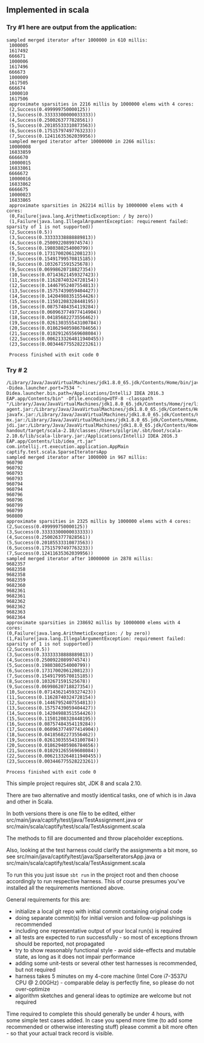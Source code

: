 ## Implemented in scala
### Try #1 here are output from the application:

```
sampled merged iterator after 1000000 in 610 millis:
 1000005
 1617492
 666671
 1000006
 1617496
 666673
 1000009
 1617505
 666674
 1000010
 1617506
 approximate sparsities in 2216 millis by 1000000 elems with 4 cores:
 (2,Success(0.499999750000125))
 (3,Success(0.33333300000033333))
 (4,Success(0.2500263777828561))
 (5,Success(0.20185533310873563))
 (6,Success(0.17515797497763233))
 (7,Success(0.12411635362039956))
 sampled merged iterator after 10000000 in 2266 millis:
 10000008
 16833859
 6666670
 10000015
 16833861
 6666672
 10000016
 16833862
 6666675
 10000023
 16833865
 approximate sparsities in 262214 millis by 10000000 elems with 4 cores:
 (0,Failure(java.lang.ArithmeticException: / by zero))
 (1,Failure(java.lang.IllegalArgumentException: requirement failed: sparsity of 1 is not supported))
 (2,Success(0.5))
 (3,Success(0.33333338888889813))
 (4,Success(0.2500922089974574))
 (5,Success(0.1980380254000799))
 (6,Success(0.17317002061208123))
 (7,Success(0.15491799570815185))
 (8,Success(0.1032671591525678))
 (9,Success(0.06998620718827354))
 (10,Success(0.07143621459327423))
 (11,Success(0.11628740324728154))
 (12,Success(0.14467952407554813))
 (13,Success(0.15757439059404427))
 (14,Success(0.14204988351554426))
 (15,Success(0.11501208328448195))
 (16,Success(0.08757484354119284))
 (17,Success(0.060963774977414904))
 (18,Success(0.04185682273556462))
 (19,Success(0.026130355543100784))
 (20,Success(0.018629405986784656))
 (21,Success(0.010291265569608084))
 (22,Success(0.0062133264811940455))
 (23,Success(0.003446775528223261))
 
 Process finished with exit code 0
```



### Try # 2 
```
/Library/Java/JavaVirtualMachines/jdk1.8.0_65.jdk/Contents/Home/bin/java -Didea.launcher.port=7534 "-Didea.launcher.bin.path=/Applications/IntelliJ IDEA 2016.3 EAP.app/Contents/bin" -Dfile.encoding=UTF-8 -classpath "/Library/Java/JavaVirtualMachines/jdk1.8.0_65.jdk/Contents/Home/jre/lib/charsets.jar:/Library/Java/JavaVirtualMachines/jdk1.8.0_65.jdk/Contents/Home/jre/lib/deploy.jar:/Library/Java/JavaVirtualMachines/jdk1.8.0_65.jdk/Contents/Home/jre/lib/ext/cldrdata.jar:/Library/Java/JavaVirtualMachines/jdk1.8.0_65.jdk/Contents/Home/jre/lib/ext/dnsns.jar:/Library/Java/JavaVirtualMachines/jdk1.8.0_65.jdk/Contents/Home/jre/lib/ext/jaccess.jar:/Library/Java/JavaVirtualMachines/jdk1.8.0_65.jdk/Contents/Home/jre/lib/ext/jfxrt.jar:/Library/Java/JavaVirtualMachines/jdk1.8.0_65.jdk/Contents/Home/jre/lib/ext/localedata.jar:/Library/Java/JavaVirtualMachines/jdk1.8.0_65.jdk/Contents/Home/jre/lib/ext/nashorn.jar:/Library/Java/JavaVirtualMachines/jdk1.8.0_65.jdk/Contents/Home/jre/lib/ext/sunec.jar:/Library/Java/JavaVirtualMachines/jdk1.8.0_65.jdk/Contents/Home/jre/lib/ext/sunjce_provider.jar:/Library/Java/JavaVirtualMachines/jdk1.8.0_65.jdk/Contents/Home/jre/lib/ext/sunpkcs11.jar:/Library/Java/JavaVirtualMachines/jdk1.8.0_65.jdk/Contents/Home/jre/lib/ext/zipfs.jar:/Library/Java/JavaVirtualMachines/jdk1.8.0_65.jdk/Contents/Home/jre/lib/javaws.jar:/Library/Java/JavaVirtualMachines/jdk1.8.0_65.jdk/Contents/Home/jre/lib/jce.jar:/Library/Java/JavaVirtualMachines/jdk1.8.0_65.jdk/Contents/Home/jre/lib/jfr.jar:/Library/Java/JavaVirtualMachines/jdk1.8.0_65.jdk/Contents/Home/jre/lib/jfxswt.jar:/Library/Java/JavaVirtualMachines/jdk1.8.0_65.jdk/Contents/Home/jre/lib/jsse.jar:/Library/Java/JavaVirtualMachines/jdk1.8.0_65.jdk/Contents/Home/jre/lib/management-agent.jar:/Library/Java/JavaVirtualMachines/jdk1.8.0_65.jdk/Contents/Home/jre/lib/plugin.jar:/Library/Java/JavaVirtualMachines/jdk1.8.0_65.jdk/Contents/Home/jre/lib/resources.jar:/Library/Java/JavaVirtualMachines/jdk1.8.0_65.jdk/Contents/Home/jre/lib/rt.jar:/Library/Java/JavaVirtualMachines/jdk1.8.0_65.jdk/Contents/Home/lib/ant-javafx.jar:/Library/Java/JavaVirtualMachines/jdk1.8.0_65.jdk/Contents/Home/lib/dt.jar:/Library/Java/JavaVirtualMachines/jdk1.8.0_65.jdk/Contents/Home/lib/javafx-mx.jar:/Library/Java/JavaVirtualMachines/jdk1.8.0_65.jdk/Contents/Home/lib/jconsole.jar:/Library/Java/JavaVirtualMachines/jdk1.8.0_65.jdk/Contents/Home/lib/packager.jar:/Library/Java/JavaVirtualMachines/jdk1.8.0_65.jdk/Contents/Home/lib/sa-jdi.jar:/Library/Java/JavaVirtualMachines/jdk1.8.0_65.jdk/Contents/Home/lib/tools.jar:/Users/pilgrim/Documents/sources/captitest-handout/target/scala-2.10/classes:/Users/pilgrim/.sbt/boot/scala-2.10.6/lib/scala-library.jar:/Applications/IntelliJ IDEA 2016.3 EAP.app/Contents/lib/idea_rt.jar" com.intellij.rt.execution.application.AppMain captify.test.scala.SparseIteratorsApp
sampled merged iterator after 1000000 in 967 millis:
960790
960792
960793
960793
960794
960794
960796
960796
960799
960799
960800
approximate sparsities in 2325 millis by 1000000 elems with 4 cores:
(2,Success(0.499999750000125))
(3,Success(0.33333300000033333))
(4,Success(0.2500263777828561))
(5,Success(0.20185533310873563))
(6,Success(0.17515797497763233))
(7,Success(0.12411635362039956))
sampled merged iterator after 10000000 in 2878 millis:
9682357
9682358
9682358
9682359
9682360
9682361
9682361
9682362
9682362
9682363
9682364
approximate sparsities in 238692 millis by 10000000 elems with 4 cores:
(0,Failure(java.lang.ArithmeticException: / by zero))
(1,Failure(java.lang.IllegalArgumentException: requirement failed: sparsity of 1 is not supported))
(2,Success(0.5))
(3,Success(0.33333338888889813))
(4,Success(0.2500922089974574))
(5,Success(0.1980380254000799))
(6,Success(0.17317002061208123))
(7,Success(0.15491799570815185))
(8,Success(0.1032671591525678))
(9,Success(0.06998620718827354))
(10,Success(0.07143621459327423))
(11,Success(0.11628740324728154))
(12,Success(0.14467952407554813))
(13,Success(0.15757439059404427))
(14,Success(0.14204988351554426))
(15,Success(0.11501208328448195))
(16,Success(0.08757484354119284))
(17,Success(0.060963774977414904))
(18,Success(0.04185682273556462))
(19,Success(0.026130355543100784))
(20,Success(0.018629405986784656))
(21,Success(0.010291265569608084))
(22,Success(0.0062133264811940455))
(23,Success(0.003446775528223261))

Process finished with exit code 0

```
This simple project requires sbt, JDK 8 and scala 2.10.

There are two alternative and mostly identical tasks, one of which is in Java and other in Scala.

In both versions there is one file to be edited, either
    src/main/java/captify/test/java/TestAssignment.java 
or 
    src/main/scala/captify/test/scala/TestAssignment.scala



The methods to fill are documented and throw placeholder exceptions. 

Also, looking at the test harness could clarify the assignments a bit more, so see
    src/main/java/captify/test/java/SparseIteratorsApp.java
or 
    src/main/scala/captify/test/scala/TestAssignment.scala

To run this you just issue `sbt run` in the project root and then choose accordingly to run respective harness.
This of course presumes you've installed all the requirements mentioned above.

General requirements for this are:
 * initialize a local git repo with initial commit containing original code
 * doing separate commit(s) for initial version and follow-up polishings is recommended
 * including one representative output of your local run(s) is required
 * all tests are expected to run successfully - so most of exceptions thrown should be reported, not propagated
 * try to show reasonably functional style - avoid side-effects and mutable state, as long as it does not impair performance
 * adding some unit-tests or several other test harnesses is recommended, but not required
 * harness takes 5 minutes on my 4-core machine (Intel Core i7-3537U CPU @ 2.00GHz) - comparable delay is perfectly fine, so please do not over-optimize
 * algorithm sketches and general ideas to optimize are welcome but not required

Time required to complete this should generally be under 4 hours, with some simple test cases added.
In case you spend more time (to add some recommended or otherwise interesting stuff) please commit a bit more often - so that your actual track record is visible.
